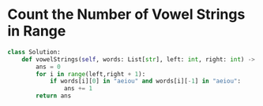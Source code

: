 # Count the Number of Vowel Strings in Range
```python
class Solution:
    def vowelStrings(self, words: List[str], left: int, right: int) -> int:
        ans = 0
        for i in range(left,right + 1):
            if words[i][0] in "aeiou" and words[i][-1] in "aeiou":
                ans += 1
        return ans
```

